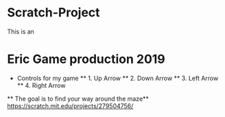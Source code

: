 # Scratch-Project
This is an <h1> Eric Game production 2019 </h1>
* Controls for my game
** 1. Up Arrow
** 2. Down Arrow
** 3. Left Arrow
** 4. Right Arrow


** The goal is to find your way around the maze**
https://scratch.mit.edu/projects/279504756/
